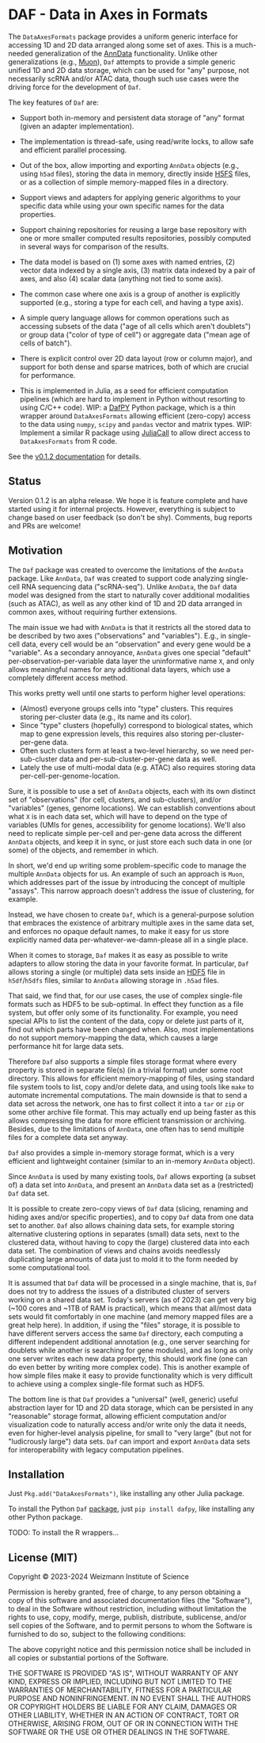 # DAF - Data in Axes in Formats

The `DataAxesFormats` package provides a uniform generic interface for accessing 1D and 2D data arranged along some set
of axes. This is a much-needed generalization of the [AnnData](https://github.com/scverse/anndata) functionality. Unlike
other generalizations (e.g., [Muon](https://github.com/scverse/mudata)), `Daf` attempts to provide a simple generic
unified 1D and 2D data storage, which can be used for "any" purpose, not necessarily scRNA and/or ATAC data, though such
use cases were the driving force for the development of `Daf`.

The key features of `Daf` are:

  - Support both in-memory and persistent data storage of "any" format (given an adapter implementation).

  - The implementation is thread-safe, using read/write locks, to allow safe and efficient parallel processing.
  - Out of the box, allow importing and exporting `AnnData` objects (e.g., using `h5ad` files), storing the data in
    memory, directly inside [H5FS](https://hdfgroup.org/) files, or as a collection of simple memory-mapped files in a
    directory.
  - Support views and adapters for applying generic algorithms to your specific data while using your own specific names
    for the data properties.
  - Support chaining repositories for reusing a large base repository with one or more smaller computed results
    repositories, possibly computed in several ways for comparison of the results.
  - The data model is based on (1) some axes with named entries, (2) vector data indexed by a single axis, (3) matrix
    data indexed by a pair of axes, and also (4) scalar data (anything not tied to some axis).
  - The common case where one axis is a group of another is explicitly supported (e.g., storing a type for each cell,
    and having a type axis).
  - A simple query language allows for common operations such as accessing subsets of the data ("age of all cells which
    aren't doublets") or group data ("color of type of cell") or aggregate data ("mean age of cells of batch").
  - There is explicit control over 2D data layout (row or column major), and support for both dense and sparse matrices,
    both of which are crucial for performance.
  - This is implemented in Julia, as a seed for efficient computation pipelines (which are hard to implement in Python
    without resorting to using C/C++ code). WIP: a [DafPY](https://pypi.org/project/dafpy/) Python package, which is a
    thin wrapper around `DataAxesFormats` allowing efficient (zero-copy) access to the data using `numpy`, `scipy` and
    `pandas` vector and matrix types. WIP: Implement a similar R package using
    [JuliaCall](https://libraries.io/cran/JuliaCall) to allow direct access to `DataAxesFormats` from R code.

See the [v0.1.2 documentation](https://tanaylab.github.io/DataAxesFormats.jl/v0.1.2) for details.

## Status

Version 0.1.2 is an alpha release. We hope it is feature complete and have started using it for internal projects.
However, everything is subject to change based on user feedback (so don't be shy). Comments, bug reports and PRs
are welcome!

## Motivation

The `Daf` package was created to overcome the limitations of the `AnnData` package. Like `AnnData`, `Daf` was created to
support code analyzing single-cell RNA sequencing data ("scRNA-seq"). Unlike `AnnData`, the `Daf` data model was
designed from the start to naturally cover additional modalities (such as ATAC), as well as any other kind of 1D and 2D
data arranged in common axes, without requiring further extensions.

The main issue we had with `AnnData` is that it restricts all the stored data to be described by two axes
("observations" and "variables"). E.g., in single-cell data, every cell would be an "observation" and every gene would
be a "variable". As a secondary annoyance, `AnnData` gives one special "default" per-observation-per-variable data layer
the uninformative name `X`, and only allows meaningful names for any additional data layers, which use a completely
different access method.

This works pretty well until one starts to perform higher level operations:

  - (Almost) everyone groups cells into "type" clusters. This requires storing per-cluster data (e.g., its name and its
    color).
  - Since "type" clusters (hopefully) correspond to biological states, which map to gene expression levels, this
    requires also storing per-cluster-per-gene data.
  - Often such clusters form at least a two-level hierarchy, so we need per-sub-cluster data and
    per-sub-cluster-per-gene data as well.
  - Lately the use of multi-modal data (e.g. ATAC) also requires storing data per-cell-per-genome-location.

Sure, it is possible to use a set of `AnnData` objects, each with its own distinct set of "observations" (for cell,
clusters, and sub-clusters), and/or "variables" (genes, genome locations). We can establish conventions about what `X`
is in each data set, which will have to depend on the type of variables (UMIs for genes, accessibility for genome
locations). We'll also need to replicate simple per-cell and per-gene data across the different `AnnData` objects, and
keep it in sync, or just store each such data in one (or some) of the objects, and remember in which.

In short, we'd end up writing some problem-specific code to manage the multiple `AnnData` objects for us. An example of
such an approach is `Muon`, which addresses part of the issue by introducing the concept of multiple "assays". This
narrow approach doesn't address the issue of clustering, for example.

Instead, we have chosen to create `Daf`, which is a general-purpose solution that embraces the existence of arbitrary
multiple axes in the same data set, and enforces no opaque default names, to make it easy for us store explicitly named
data per-whatever-we-damn-please all in a single place.

When it comes to storage, `Daf` makes it as easy as possible to write adapters to allow storing the data in your
favorite format. In particular, `Daf` allows storing a single (or multiple) data sets inside an
[HDF5](https://www.hdfgroup.org/solutions/hdf5/) file in `h5df`/`h5dfs` files, similar to `AnnData` allowing storage in
`.h5ad` files.

That said, we find that, for our use cases, the use of complex single-file formats such as HDF5 to be sub-optimal. In
effect they function as a file system, but offer only some of its functionality. For example, you need special APIs to
list the content of the data, copy or delete just parts of it, find out which parts have been changed when. Also, most
implementations do not support memory-mapping the data, which causes a large performance hit for large data sets.

Therefore `Daf` also supports a simple files storage format where every property is stored in separate file(s) (in a
trivial format) under some root directory. This allows for efficient memory-mapping of files, using standard file system
tools to list, copy and/or delete data, and using tools like `make` to automate incremental computations. The main
downside is that to send a data set across the network, one has to first collect it into a `tar` or `zip` or some other
archive file format. This may actually end up being faster as this allows compressing the data for more efficient
transmission or archiving. Besides, due to the limitations of `AnnData`, one often has to send multiple files for a
complete data set anyway.

`Daf` also provides a simple in-memory storage format, which is a very efficient and lightweight container (similar to
an in-memory `AnnData` object).

Since `AnnData` is used by many existing tools, `Daf` allows exporting (a subset of) a data set into `AnnData`, and
present an `AnnData` data set as a (restricted) `Daf` data set.

It is possible to create zero-copy views of `Daf` data (slicing, renaming and hiding axes and/or specific properties),
and to copy `Daf` data from one data set to another. `Daf` also allows chaining data sets, for example storing
alternative clustering options in separates (small) data sets, next to the clustered data, without having to copy the
(large) clustered data into each data set. The combination of views and chains avoids needlessly duplicating large
amounts of data just to mold it to the form needed by some computational tool.

It is assumed that `Daf` data will be processed in a single machine, that is, `Daf` does not try to address the issues
of a distributed cluster of servers working on a shared data set. Today's servers (as of 2023) can get very big (~100
cores and ~1TB of RAM is practical), which means that all/most data sets would fit comfortably in one machine (and
memory mapped files are a great help here). In addition, if using the "files" storage, it is possible to have different
servers access the same `Daf` directory, each computing a different independent additional annotation (e.g., one server
searching for doublets while another is searching for gene modules), and as long as only one server writes each new data
property, this should work fine (one can do even better by writing more complex code). This is another example of how
simple files make it easy to provide functionality which is very difficult to achieve using a complex single-file format
such as HDF5.

The bottom line is that `Daf` provides a "universal" (well, generic) useful abstraction layer for 1D and 2D data
storage, which can be persisted in any "reasonable" storage format, allowing efficient computation and/or visualization
code to naturally access and/or write only the data it needs, even for higher-level analysis pipeline, for small to
"very large" (but not for "ludicrously large") data sets. `Daf` can import and export `AnnData` data sets for
interoperability with legacy computation pipelines.

## Installation

Just `Pkg.add("DataAxesFormats")`, like installing any other Julia package.

To install the Python `Daf` [package](https://github.com/tanaylab/DafPY), just `pip install dafpy`, like installing any
other Python package.

TODO: To install the R wrappers...

## License (MIT)

Copyright © 2023-2024 Weizmann Institute of Science

Permission is hereby granted, free of charge, to any person obtaining a copy of this software and associated
documentation files (the "Software"), to deal in the Software without restriction, including without limitation the
rights to use, copy, modify, merge, publish, distribute, sublicense, and/or sell copies of the Software, and to permit
persons to whom the Software is furnished to do so, subject to the following conditions:

The above copyright notice and this permission notice shall be included in all copies or substantial portions of the
Software.

THE SOFTWARE IS PROVIDED "AS IS", WITHOUT WARRANTY OF ANY KIND, EXPRESS OR IMPLIED, INCLUDING BUT NOT LIMITED TO THE
WARRANTIES OF MERCHANTABILITY, FITNESS FOR A PARTICULAR PURPOSE AND NONINFRINGEMENT. IN NO EVENT SHALL THE AUTHORS OR
COPYRIGHT HOLDERS BE LIABLE FOR ANY CLAIM, DAMAGES OR OTHER LIABILITY, WHETHER IN AN ACTION OF CONTRACT, TORT OR
OTHERWISE, ARISING FROM, OUT OF OR IN CONNECTION WITH THE SOFTWARE OR THE USE OR OTHER DEALINGS IN THE SOFTWARE.
